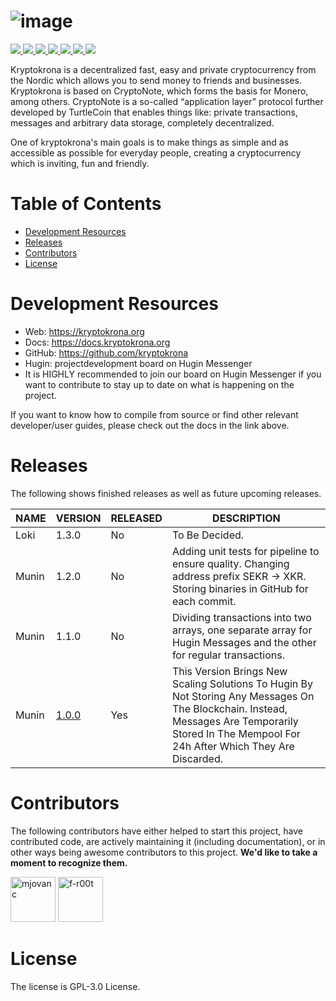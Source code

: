 # ![image](https://user-images.githubusercontent.com/36674091/169624229-5d071dea-bf48-49d2-86f3-6e7b1126e38d.png)

<p>
<a href="https://github.com/kryptokrona/kryptokrona/actions">
    <img src="https://github.com/kryptokrona/kryptokrona/actions/workflows/main-ci.yml/badge.svg">
</a>
<a href="https://github.com/kryptokrona/kryptokrona/issues">
    <img src="https://img.shields.io/github/issues/kryptokrona/kryptokrona">
</a>
<a href="https://github.com/kryptokrona/kryptokrona/pulls">
    <img src="https://img.shields.io/github/issues-pr/kryptokrona/kryptokrona">
</a>
<a href="https://github.com/kryptokrona/kryptokrona/commits/main">
    <img src="https://img.shields.io/github/commit-activity/m/kryptokrona/kryptokrona">
</a>
<a href="https://github.com/kryptokrona/kryptokrona/graphs/contributors">
    <img src="https://img.shields.io/github/contributors/kryptokrona/kryptokrona">
</a>
<a href="https://chat.kryptokrona.se">
    <img src="https://img.shields.io/discord/562673808582901793?label=Discord&logo=Discord&logoColor=white&style=flat">
</a> 
<a href="https://twitter.com/kryptokrona">
    <img src="https://img.shields.io/twitter/follow/kryptokrona">
</a>
</p>

Kryptokrona is a decentralized fast, easy and private cryptocurrency from the Nordic which allows you to send money to friends and businesses. Kryptokrona is based on CryptoNote, which forms the basis for Monero, among others. CryptoNote is a so-called “application layer” protocol further developed by TurtleCoin that enables things like: private transactions, messages and arbitrary data storage, completely decentralized.

One of kryptokrona's main goals is to make things as simple and as accessible as possible for everyday people, creating a cryptocurrency which is inviting, fun and friendly.

# Table of Contents

- [Development Resources](#development-resources)
- [Releases](#releases)
- [Contributors](#contributors)
- [License](#license)

# Development Resources

- Web: https://kryptokrona.org
- Docs: https://docs.kryptokrona.org
- GitHub: https://github.com/kryptokrona
- Hugin: projectdevelopment board on Hugin Messenger
- It is HIGHLY recommended to join our board on Hugin Messenger if you want to contribute to stay up to date on what is happening on the project.

If you want to know how to compile from source or find other relevant developer/user guides, please check out the docs in the link above.

# Releases

The following shows finished releases as well as future upcoming releases.

| NAME  | VERSION | RELEASED | DESCRIPTION                                                                                                                                                                                       |
|-------|---------|----------|---------------------------------------------------------------------------------------------------------------------------------------------------------------------------------------------------|
| Loki  | 1.3.0   | No       | To Be Decided.                                                                                                                                                                                    |
| Munin | 1.2.0   | No       | Adding unit tests for pipeline to ensure quality. Changing address prefix SEKR -> XKR. Storing binaries in GitHub for each commit.                                                                |
| Munin | 1.1.0   | No       | Dividing transactions into two arrays, one separate array for Hugin Messages and the other for regular transactions.                                                                              |
| Munin | [1.0.0](https://github.com/kryptokrona/kryptokrona/releases/tag/1.0.0)   | Yes      | This Version Brings New Scaling Solutions To Hugin By Not Storing Any Messages On The Blockchain. Instead, Messages Are Temporarily Stored In The Mempool For 24h After Which They Are Discarded. |

# Contributors

The following contributors have either helped to start this project, have contributed
code, are actively maintaining it (including documentation), or in other ways
being awesome contributors to this project. **We'd like to take a moment to recognize them.**

[<img src="https://github.com/mjovanc.png?size=72" alt="mjovanc" width="72">](https://github.com/mjovanc)
[<img src="https://github.com/f-r00t.png?size=72" alt="f-r00t" width="72">](https://github.com/f-r00t)

# License

The license is GPL-3.0 License.
